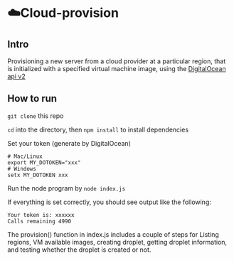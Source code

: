 # ☁️Cloud-provision
## Intro  
 Provisioning a new server from a cloud provider at a particular region, that is initialized with a specified virtual machine image, using the [DigitalOcean api v2](https://docs.digitalocean.com/reference/api/api-reference/)
## How to run
`git clone` this repo

`cd` into the directory, then `npm install` to install dependencies

Set your token (generate by DigitalOcean)
```
# Mac/Linux
export MY_DOTOKEN="xxx"
# Windows
setx MY_DOTOKEN xxx
```

Run the node program by
`node index.js`

If everything is set correctly, you should see output like the following:

```
Your token is: xxxxxx
Calls remaining 4990
```

The provision() function in index.js includes a couple of steps for Listing regions, VM available images, creating droplet, getting droplet information, and testing whether the droplet is created or not.
